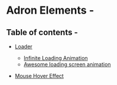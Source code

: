 # Adron Elements -

## Table of contents -

- [Loader](Loader)

  - [Infinite Loading Animation](Loader/Infinite-Loading-Animation)
  - [Awesome loading screen animation](Loader/Awesome-loading-screen-animation)
  
- [Mouse Hover Effect](Mouse-Hover-Effect)

